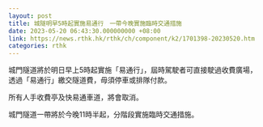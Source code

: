 ```yaml
---
layout: post
title: 城隧明早5時起實施易通行　一帶今晚實施臨時交通措施
date: 2023-05-20 06:43:30.000000000 +08:00
link: https://news.rthk.hk/rthk/ch/component/k2/1701398-20230520.htm
categories: rthk
---
```


城門隧道將於明日早上5時起實施「易通行」，屆時駕駛者可直接駛過收費廣場，透過「易通行」繳交隧道費，毋須停車或排隊付款。

所有人手收費亭及快易通車道，將會取消。

城門隧道一帶將於今晚11時半起，分階段實施臨時交通措施。
